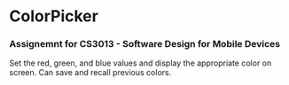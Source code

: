 # ColorPicker
### Assignemnt for CS3013 - Software Design for Mobile Devices
Set the red, green, and blue values and display the appropriate color on screen. Can save and recall previous colors.
